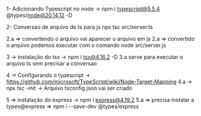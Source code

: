 1- Adicionando Typescript no node -> npm i typescript@5.5.4 @types/node@20.14.12 -D

2- Conversao de arquivo de ts para js
npx tsc src/server.ts

2.a => convertendo o arquivo vai aparecer o arquivo em js
2.a => convertido o arquivo podemos executar com o comando node src/server.js

3 -> instalação do tsx -> npm i tsx@4.16.2 -D
3.a serve para executar o arquivo ts sem precisar a conversao

4 -> Configurando o typescript -> https://github.com/microsoft/TypeScript/wiki/Node-Target-Mapping
4.a -> npx tsc -init -> Arquivo tsconfig.json vai ser criado

5 => instalação do express -> npm i express@4.19.2
5.a => precisa instalar a types@express => npm i --save-dev @types/express
